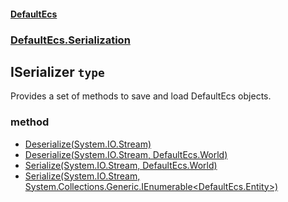 #### [DefaultEcs](./DefaultEcs.md 'DefaultEcs')
### [DefaultEcs.Serialization](./DefaultEcs.md#DefaultEcs-Serialization 'DefaultEcs.Serialization')
## ISerializer `type`
Provides a set of methods to save and load DefaultEcs objects.
### method
- [Deserialize(System.IO.Stream)](./DefaultEcs-Serialization-ISerializer-Deserialize(System-IO-Stream).md 'DefaultEcs.Serialization.ISerializer.Deserialize(System.IO.Stream)')
- [Deserialize(System.IO.Stream, DefaultEcs.World)](./DefaultEcs-Serialization-ISerializer-Deserialize(System-IO-Stream-_DefaultEcs-World).md 'DefaultEcs.Serialization.ISerializer.Deserialize(System.IO.Stream, DefaultEcs.World)')
- [Serialize(System.IO.Stream, DefaultEcs.World)](./DefaultEcs-Serialization-ISerializer-Serialize(System-IO-Stream-_DefaultEcs-World).md 'DefaultEcs.Serialization.ISerializer.Serialize(System.IO.Stream, DefaultEcs.World)')
- [Serialize(System.IO.Stream, System.Collections.Generic.IEnumerable&lt;DefaultEcs.Entity&gt;)](./DefaultEcs-Serialization-ISerializer-Serialize(System-IO-Stream-_System-Collections-Generic-IEnumerable-DefaultEcs-Entity-).md 'DefaultEcs.Serialization.ISerializer.Serialize(System.IO.Stream, System.Collections.Generic.IEnumerable&lt;DefaultEcs.Entity&gt;)')
